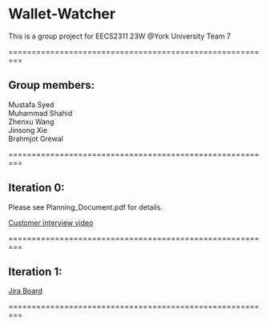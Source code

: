 # Wallet-Watcher
This is a group project for EECS2311 23W @York University
Team 7

=========================================================

## Group members:<br>
  Mustafa Syed<br>
  Muhammad Shahid<br>
  Zhenxu Wang<br>
  Jinsong Xie<br>
  Brahmjot Grewal<br>

=========================================================

## Iteration 0:
  Please see Planning_Document.pdf for details.
  
  [Customer interview video](https://drive.google.com/file/d/1tB2-PPHbQoVhg_04MTnWT-efHcVPlZ7P/view?usp=sharing/ "Named link title")
  
=========================================================

## Iteration 1:
  [Jira Board](https://tahas02.atlassian.net/jira/software/projects/WALI/boards/1 "Named link title")
  
  
  
  
=========================================================
